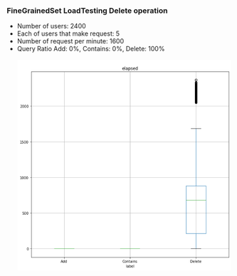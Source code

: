 ### FineGrainedSet LoadTesting Delete operation
- Number of users: 2400
- Each of users that make request: 5
- Number of request per minute: 1600
- Query Ratio Add: 0%, Contains: 0%, Delete: 100% <br><br>
![Delete.png](Delete.png "Delete operation")